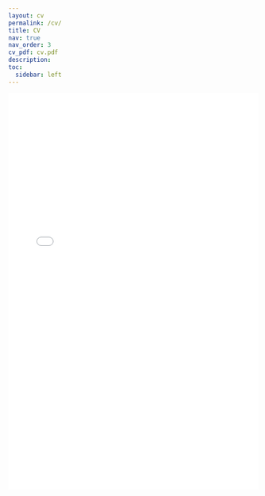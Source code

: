 ```yaml
---
layout: cv
permalink: /cv/
title: CV
nav: true
nav_order: 3
cv_pdf: cv.pdf
description: 
toc:
  sidebar: left
---
```

<div style="width: 100%; height: 800px; overflow: hidden; margin-bottom: 20px;">
  <iframe 
    src="{{ site.baseurl }}/assets/pdf/cv.pdf" 
    style="border: none; width: 100%; height: 100%;" 
    title="CV">
    Your browser does not support PDFs. Please 
    <a href="{{ site.baseurl }}/assets/pdf/cv.pdf" download>download the CV here</a>.
  </iframe>
</div>
